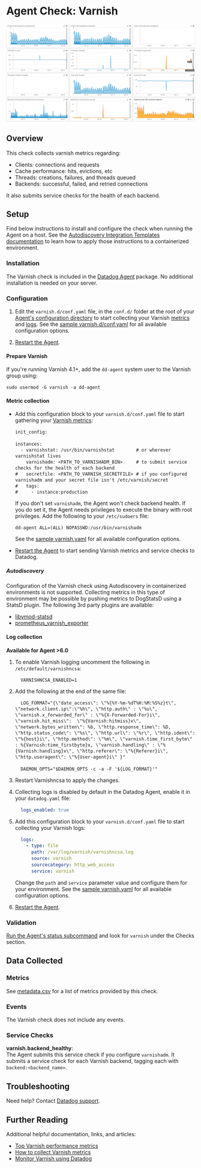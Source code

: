 # Agent Check: Varnish

![Varnish default dashboard][1]

## Overview

This check collects varnish metrics regarding:

* Clients: connections and requests
* Cache performance: hits, evictions, etc
* Threads: creations, failures, and threads queued
* Backends: successful, failed, and retried connections

It also submits service checks for the health of each backend.

## Setup

Find below instructions to install and configure the check when running the Agent on a host. See the [Autodiscovery Integration Templates documentation][2] to learn how to apply those instructions to a containerized environment.

### Installation

The Varnish check is included in the [Datadog Agent][3] package. No additional installation is needed on your server.

### Configuration

1. Edit the `varnish.d/conf.yaml` file, in the `conf.d/` folder at the root of your [Agent's configuration directory][4] to start collecting your Varnish [metrics](#metric-collection) and [logs](#log-collection). See the [sample varnish.d/conf.yaml][5] for all available configuration options.

2. [Restart the Agent][6].

#### Prepare Varnish

If you're running Varnish 4.1+, add the `dd-agent` system user to the Varnish group using:

```
sudo usermod -G varnish -a dd-agent
```

#### Metric collection

* Add this configuration block to your `varnish.d/conf.yaml` file to start gathering your [Varnish metrics](#metrics):

  ```
  init_config:

  instances:
    - varnishstat: /usr/bin/varnishstat        # or wherever varnishstat lives
      varnishadm: <PATH_TO_VARNISHADM_BIN>     # to submit service checks for the health of each backend
  #   secretfile: <PATH_TO_VARNISH_SECRETFILE> # if you configured varnishadm and your secret file isn't /etc/varnish/secret
  #   tags:
  #     - instance:production
  ```

  If you don't set `varnishadm`, the Agent won't check backend health. If you do set it, the Agent needs privileges to execute the binary with root privileges. Add the following to your `/etc/sudoers` file:

  ```
  dd-agent ALL=(ALL) NOPASSWD:/usr/bin/varnishadm
  ```

  See the [sample varnish.yaml][5] for all available configuration options.

* [Restart the Agent][6] to start sending Varnish metrics and service checks to Datadog.

##### Autodiscovery

Configuration of the Varnish check using Autodiscovery in containerized environments is not supported. Collecting metrics in this type of environment may be possible by pushing metrics to DogStatsD using a StatsD plugin. The following 3rd party plugins are available:

* [libvmod-statsd][7]
* [prometheus_varnish_exporter][8]

#### Log collection

**Available for Agent >6.0**

1. To enable Varnish logging uncomment the following in `/etc/default/varnishncsa`:

    ```
      VARNISHNCSA_ENABLED=1
    ```

2. Add the following at the end of the same file:

    ```
      LOG_FORMAT="{\"date_access\": \"%{%Y-%m-%dT%H:%M:%S%z}t\", \"network.client.ip\":\"%h\", \"http.auth\" : \"%u\", \"varnish.x_forwarded_for\" : \"%{X-Forwarded-For}i\", \"varnish.hit_miss\":  \"%{Varnish:hitmiss}x\", \"network.bytes_written\": %b, \"http.response_time\": %D, \"http.status_code\": \"%s\", \"http.url\": \"%r\", \"http.ident\": \"%{host}i\", \"http.method\": \"%m\", \"varnish.time_first_byte\" : %{Varnish:time_firstbyte}x, \"varnish.handling\" : \"%{Varnish:handling}x\", \"http.referer\": \"%{Referer}i\", \"http.useragent\": \"%{User-agent}i\" }"

      DAEMON_OPTS="$DAEMON_OPTS -c -a -F '${LOG_FORMAT}'"
    ```

3. Restart Varnishncsa to apply the changes.


4. Collecting logs is disabled by default in the Datadog Agent, enable it in your `datadog.yaml` file:

    ```yaml
      logs_enabled: true
    ```

5. Add this configuration block to your `varnish.d/conf.yaml` file to start collecting your Varnish logs:

    ```yaml
      logs:
        - type: file
          path: /var/log/varnish/varnishncsa.log
          source: varnish
          sourcecategory: http_web_access
          service: varnish
    ```
    Change the `path` and `service` parameter value and configure them for your environment.
    See the [sample varnish.yaml][5] for all available configuration options.

6. [Restart the Agent][6].

### Validation

[Run the Agent's status subcommand][10] and look for `varnish` under the Checks section.

## Data Collected
### Metrics
See [metadata.csv][11] for a list of metrics provided by this check.

### Events
The Varnish check does not include any events.

### Service Checks
**varnish.backend_healthy**:<br>
The Agent submits this service check if you configure `varnishadm`. It submits a service check for each Varnish backend, tagging each with `backend:<backend_name>`.

## Troubleshooting
Need help? Contact [Datadog support][12].

## Further Reading
Additional helpful documentation, links, and articles:

* [Top Varnish performance metrics][13]
* [How to collect Varnish metrics][14]
* [Monitor Varnish using Datadog][15]


[1]: https://raw.githubusercontent.com/DataDog/integrations-core/master/varnish/images/varnish.png
[2]: https://docs.datadoghq.com/agent/autodiscovery/integrations
[3]: https://app.datadoghq.com/account/settings#agent
[4]: https://docs.datadoghq.com/agent/guide/agent-configuration-files/?tab=agentv6#agent-configuration-directory
[5]: https://github.com/DataDog/integrations-core/blob/master/varnish/datadog_checks/varnish/data/conf.yaml.example
[6]: https://docs.datadoghq.com/agent/guide/agent-commands/?tab=agentv6#start-stop-and-restart-the-agent
[7]: https://github.com/jib/libvmod-statsd
[8]: https://github.com/jonnenauha/prometheus_varnish_exporter
[10]: https://docs.datadoghq.com/agent/guide/agent-commands/?tab=agentv6#agent-status-and-information
[11]: https://github.com/DataDog/integrations-core/blob/master/varnish/metadata.csv
[12]: https://docs.datadoghq.com/help
[13]: https://www.datadoghq.com/blog/top-varnish-performance-metrics
[14]: https://www.datadoghq.com/blog/how-to-collect-varnish-metrics
[15]: https://www.datadoghq.com/blog/monitor-varnish-using-datadog
